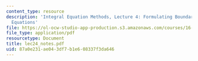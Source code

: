 ```yaml
---
content_type: resource
description: 'Integral Equation Methods, Lecture 4: Formulating Boundary Integral
  Equations'
file: https://ol-ocw-studio-app-production.s3.amazonaws.com/courses/16-920j-numerical-methods-for-partial-differential-equations-sma-5212-spring-2003/87a0e231ae043df7b1e608337f3da646_lec24_notes.pdf
file_type: application/pdf
resourcetype: Document
title: lec24_notes.pdf
uid: 87a0e231-ae04-3df7-b1e6-08337f3da646
---
```


